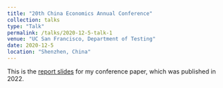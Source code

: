 ```yaml
---
title: "20th China Economics Annual Conference"
collection: talks
type: "Talk"
permalink: /talks/2020-12-5-talk-1
venue: "UC San Francisco, Department of Testing"
date: 2020-12-5
location: "Shenzhen, China"
---
```


This is the [report slides]('http://george-sun-econ.github.io/files/talk1.pdf') for my conference paper, which was published in 2022.
